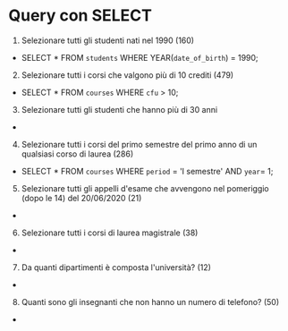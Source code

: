 # Query con SELECT

1. Selezionare tutti gli studenti nati nel 1990 (160)
- SELECT * FROM `students` WHERE YEAR(`date_of_birth`) = 1990; 

2. Selezionare tutti i corsi che valgono più di 10 crediti (479)
- SELECT * FROM `courses` WHERE `cfu` > 10; 

3. Selezionare tutti gli studenti che hanno più di 30 anni
-

4. Selezionare tutti i corsi del primo semestre del primo anno di un qualsiasi corso di laurea (286)
- SELECT * FROM `courses` WHERE `period` = 'I semestre' AND `year`= 1; 

5. Selezionare tutti gli appelli d'esame che avvengono nel pomeriggio (dopo le 14) del 20/06/2020 (21)
-

6. Selezionare tutti i corsi di laurea magistrale (38)
-

7. Da quanti dipartimenti è composta l'università? (12)
-

8. Quanti sono gli insegnanti che non hanno un numero di telefono? (50)
-